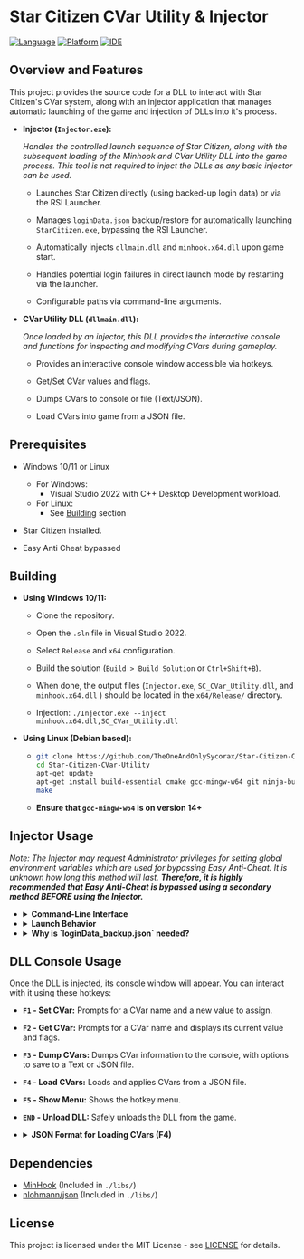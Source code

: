 # Star Citizen CVar Utility & Injector
[![Language](https://img.shields.io/badge/language-C%2B%2B-blue.svg)](https://isocpp.org/)
[![Platform](https://img.shields.io/badge/platform-Windows%20x64-brightgreen.svg)](https://www.microsoft.com/windows/)
[![IDE](https://img.shields.io/badge/IDE-Visual%20Studio%202022-purple.svg)](https://visualstudio.microsoft.com/)

## Overview and Features
This project provides the source code for a DLL to interact with Star Citizen's CVar system, along with an injector application that manages automatic launching of the game and injection of DLLs into it's process.


* **Injector (`Injector.exe`):**    
    
    *Handles the controlled launch sequence of Star Citizen, along with the subsequent loading of the Minhook and CVar Utility DLL into the game process. This tool is not required to inject the DLLs as any basic injector can be used.*

    * Launches Star Citizen directly (using backed-up login data) or via the RSI Launcher.
    * Manages `loginData.json` backup/restore for automatically launching `StarCitizen.exe`, bypassing the RSI Launcher.
    * Automatically injects `dllmain.dll` and `minhook.x64.dll` upon game start.
    * Handles potential login failures in direct launch mode by restarting via the launcher.
    
    *   Configurable paths via command-line arguments.

*   **CVar Utility DLL (`dllmain.dll`):**
    
    *Once loaded by an injector, this DLL provides the interactive console and functions for inspecting and modifying CVars during gameplay.*
    
    * Provides an interactive console window accessible via hotkeys.
    
    * Get/Set CVar values and flags.
    
    * Dumps CVars to console or file (Text/JSON).
    
    * Load CVars into game from a JSON file.

## Prerequisites

* Windows 10/11 or Linux

    * For Windows:
        - Visual Studio 2022 with C++ Desktop Development workload.
    * For Linux:
        - See [Building](https://github.com/TheOneAndOnlySycorax/Star-Citizen-CVar-Utility#building) section

* Star Citizen installed.

* Easy Anti Cheat bypassed

## Building

- **Using Windows 10/11:**
    * Clone the repository.
    
    * Open the `.sln` file in Visual Studio 2022.
    
    * Select `Release` and `x64` configuration.
    
    * Build the solution (`Build > Build Solution` or `Ctrl+Shift+B`). 
    
    * When done, the output files (`Injector.exe`, `SC_CVar_Utility.dll`, and `minhook.x64.dll` ) should be located in the `x64/Release/` directory.

    * Injection: `./Injector.exe --inject minhook.x64.dll,SC_CVar_Utility.dll`

- **Using Linux (Debian based):**
    * ```bash
      git clone https://github.com/TheOneAndOnlySycorax/Star-Citizen-CVar-Utility.git
      cd Star-Citizen-CVar-Utility
      apt-get update
      apt-get install build-essential cmake gcc-mingw-w64 git ninja-build
      make
      ```

    * **Ensure that `gcc-mingw-w64` is on version 14+**

## Injector Usage
*Note: The Injector may request Administrator privileges for setting global environment variables which are used for bypassing Easy Anti-Cheat. It is unknown how long this method will last. **Therefore, it is highly recommended that Easy Anti-Cheat is bypassed using a secondary method BEFORE using the Injector.***

*   <details>
    <summary><b>Command-Line Interface</b></summary>
    <i>Note: All CLI arguments are optional. Default values will be used for any argument not specified.</i>

    *   **`-h, --help`**
        *   Show the help message and exit.
    
    *   **`-i, --inject <list>`**
        * Specifies a comma separated list of DLL paths to inject (relative or absolute). Paths with spaces might need internal quotes depending on the shell. 
        * If this is not provided then the default DLL path will be used (`./dllmain.dll`)
        * Example: `--inject Test.dll,../MyMod/Mod.dll,C:/Other/Tool.dll`                

    *   **`--gameDir <path>`**
        * Specifies the path to the Star Citizen installation directory.
        
    *   **`--launcherDir <path>`**
        *   Specifies the path to the RSI Launcher installation directory.
    
    *   **`--gameArgs "<arguments>"`** (Use only if you know what you are doing)
        * Specifies Star Citizen's command-line arguments to use when launching the game directly. The entire argument string must be enclosed in double quotes. 
        * If this option is not provided, the Injector will automatically determine the correct game arguments by parsing 'Settings.json' in the game's EastAntiCheat directory. This feature is useful for whenever the game is updated and it's version number changes.
        * If the automatic procedure fails, the Injector will instead use predefined default values.
        * ***You should only use this option if you know what you are doing, or if the automatic procedure fails AND the default values are outdated.***
        
    * **Example:**
            ```
            Injector.exe --gameDir "D:\Games\StarCitizen\LIVE" --inject Test.dll"
            ```
    </details>

*   <details>
    <summary><b>Launch Behavior</b></summary>

    *   **If `loginData_backup.json` is *not* found** in the game directory:
        *   The RSI Launcher will start.
   
        *   **Action Required:** Log in and launch the game via the launcher. This generates a fresh `loginData.json`.
   
        *   The injector detects the game process, injects the DLLs, attempts to create `loginData_backup.json` from the generated `loginData.json`, and closes the launcher.
   
    *   **If `loginData_backup.json` *is* found:**
        *   The injector restores the login data by copying `loginData_backup.json` to `loginData.json`.
        *   `StarCitizen.exe` is launched directly, bypassing the launcher.
   
        *   The injector injects the DLLs.
   
        *   (In this mode, the injector also monitors `Game.log` for login errors).
    </details>

*   <details>
    <summary><b>Why is `loginData_backup.json` needed?</b></summary>

    *   `StarCitizen.exe` requires a valid `loginData.json` file in its directory to authenticate and launch successfully. However, the game automatically deletes `loginData.json` upon closing.
   
    *   To enable direct launch (bypassing the RSI Launcher), the injector creates a backup (`loginData_backup.json`) after the game is launched via the RSI Launcher.
   
    *   On subsequent runs, if the backup exists, the injector restores it as `loginData.json` before starting `StarCitizen.exe`, providing the necessary authentication data. Thus allowing the game to run.
    </details>

## DLL Console Usage

Once the DLL is injected, its console window will appear. You can interact with it using these hotkeys:
*   **`F1` - Set CVar:** Prompts for a CVar name and a new value to assign.

*   **`F2` - Get CVar:** Prompts for a CVar name and displays its current value and flags.

*   **`F3` - Dump CVars:** Dumps CVar information to the console, with options to save to a Text or JSON file.

*   **`F4` - Load CVars:** Loads and applies CVars from a JSON file.

*   **`F5` - Show Menu:** Shows the hotkey menu.

*   **`END` - Unload DLL:** Safely unloads the DLL from the game.

*   <details>
    <summary><b>JSON Format for Loading CVars (F4)</b></summary>
    
    When using the `F4` Load CVars function, the selected JSON file must adhere to the following structure:
    *   The root element must be a JSON array `[...]`.
    
    *   Each element within the array must be a JSON object `{...}`.
    
    *   Each object *must* contain the following key-value pairs:
        *   `"cVarName"`: A string representing the name of the console variable.
    
        *   `"value"`: A string representing the desired value to set for the CVar.
    
    *   Each object *can optionally* contain:
        *   `"flags"`: An array of strings representing the CVar's flags (e.g., `["VF_CHEAT"]`). This key is currently ignored by the loading function but can be included for informational purposes or if generated by the Dump (F3) function.

    * **Example `CVars.json`:**

        ```json
        [
          {
            "cVarName": "p_rigid_gforce_scale",
            "value": "0.5",
            "flags": ["VF_CHEAT"]
          },
          {
            "cVarName": "p_fly_mode",
            "value": "0"
          },
          {
            "cVarName": "v_qdrive.instant_qt",
            "value": "0",
            "flags": []
          },
          {
            "cVarName": "r_DisplayInfo",
            "value": "3"
          }
        ]
        ```
    </details>
    
## Dependencies

*   [MinHook](https://github.com/TsudaKageyu/minhook) (Included in `./libs/`)
*   [nlohmann/json](https://github.com/nlohmann/json) (Included in `./libs/`)

## License

This project is licensed under the MIT License - see [LICENSE](LICENSE) for details.